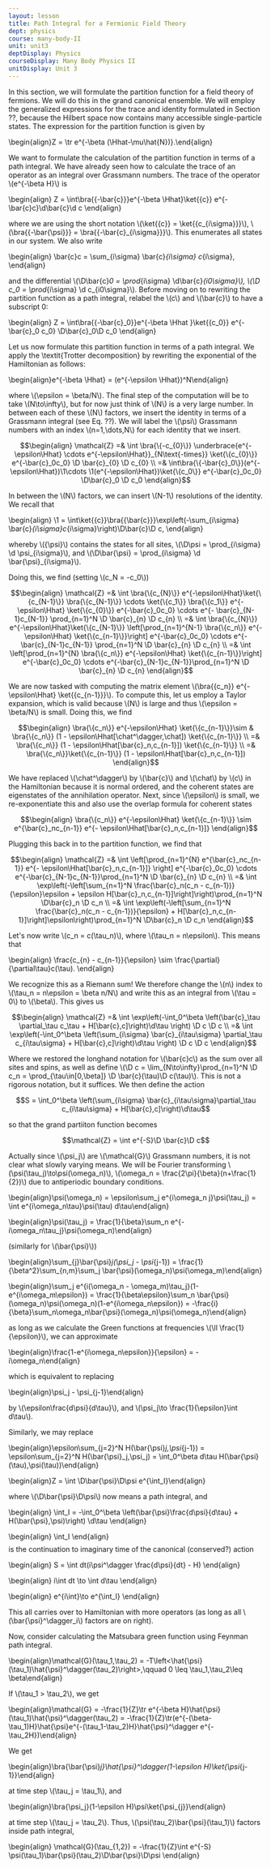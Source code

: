 ```yaml
---
layout: lesson
title: Path Integral for a Fermionic Field Theory
dept: physics
course: many-body-II
unit: unit3
deptDisplay: Physics
courseDisplay: Many Body Physics II
unitDisplay: Unit 3
---
```

In this section, we will formulate the partition function for a field theory of fermions. We will do this in the grand canonical ensemble. We will employ the generalized expressions for the trace and identity formulated in Section ??, because the Hilbert space now contains many accessible single-particle states. The expression for the partition function is given by 

$$$$\begin{align}Z = \tr e^{-\beta (\Hhat-\mu\hat{N})}.\end{align}$$$$

We want to formulate the calculation of the partition function in terms of a path integral. We have already seen how to calculate the trace of an operator as an integral over Grassmann numbers. The trace of the operator \\(e^{-\beta H}\\) is

$$$$\begin{align}
Z = \int\bra{\{-\bar{c}\}}e^{-\beta \Hhat}\ket{\{c\}} e^{-\bar{c}c}\d\bar{c}\d c
\end{align}$$$$

where we are using the short notation \\(\ket{\{c\}} = \ket{\{c_{i\sigma}\}}\\), \\(\bra{\{-\bar{\psi}\}} = \bra{\{-\bar{c}_{i\sigma}\}}\\). This enumerates all states in our system. We also write 

$$$$\begin{align}
\bar{c}c = \sum_{i\sigma} \bar{c}_{i\sigma} c_{i\sigma},
\end{align}$$$$

and the differential \\(\D\bar{c}_0 = \prod_{i\sigma} \d\bar{c}_{i0\sigma}\\), \\(\D c_0 = \prod_{i\sigma} \d c_{i0\sigma}\\). Before moving on to rewriting the partition function as a path integral, relabel the \\(c\\) and \\(\bar{c}\\) to have a subscript 0:

$$$$\begin{align}
Z = \int\bra{\{-\bar{c}_0\}}e^{-\beta \Hhat }\ket{\{c_0\}} e^{-\bar{c}_0 c_0} \D\bar{c}_0\D c_0
\end{align}$$$$

Let us now formulate this partition function in terms of a path integral. We apply the \textit{Trotter decomposition} by rewriting the exponential of the Hamiltonian as follows:

$$$$\begin{align}e^{-\beta \Hhat} = (e^{-\epsilon \Hhat})^N\end{align}$$$$

where \\(\epsilon = \beta/N\\). The final step of the computation will be to take \\(N\to\infty\\), but for now just think of \\(N\\) is a very large number. In between each of these \\(N\\) factors, we insert the identity in terms of a Grassmann integral (see Eq. ??). We will label the \\(\psi\\) Grassmann numbers with an index \\(n=1,\dots,N\\) for each identity that we insert. 

$$\begin{align}
\mathcal{Z} =& \int \bra{\{-c_{0}\}} \underbrace{e^{-\epsilon\Hhat} \cdots e^{-\epsilon\Hhat}}_{N\text{-times}} \ket{\{c_{0}\}} e^{-\bar{c}_0c_0} \D \bar{c}_{0} \D c_{0} \\
=& \int\bra{\{-\bar{c}_0\}}(e^{-\epsilon\Hhat})\1\cdots \1(e^{-\epsilon\Hhat})\ket{\{c_0\}} e^{-\bar{c}_0c_0} \D\bar{c}_0 \D c_0
\end{align}$$

In between the \\(N\\) factors, we can insert \\(N-1\\) resolutions of the identity. We recall that 

$$$$\begin{align}
\1 = \int\ket{\{c\}}\bra{\{\bar{c}\}}\exp\left(-\sum_{i\sigma} \bar{c}_{i\sigma}c_{i\sigma}\right)\D\bar{c}\D c,
\end{align}$$$$

whereby \\(\{\psi\}\\) contains the states for all sites, \\(\D\psi = \prod_{i\sigma} \d \psi_{i\sigma}\\), and \\(\D\bar{\psi} = \prod_{i\sigma} \d \bar{\psi}_{i\sigma}\\). 

Doing this, we find (setting \\(c_N = -c_0\\))

$$\begin{align}
\mathcal{Z} =& \int \bra{\{c_{N}\}} e^{-\epsilon\Hhat}\ket{\{c_{N-1}\}} \bra{\{c_{N-1}\}} \cdots \ket{\{c_1\}} \bra{\{c_1\}} e^{-\epsilon\Hhat} \ket{\{c_{0}\}} e^{-\bar{c}_0c_0} \cdots e^{- \bar{c}_{N-1}c_{N-1}} \prod_{n=1}^N \D \bar{c}_{n} \D c_{n} \\
=& \int \bra{\{c_{N}\}} e^{-\epsilon\Hhat}\ket{\{c_{N-1}\}} \left[\prod_{n=1}^{N-1} \bra{\{c_n\}} e^{-\epsilon\Hhat} \ket{\{c_{n-1}\}}\right] e^{-\bar{c}_0c_0} \cdots e^{-\bar{c}_{N-1}c_{N-1}} \prod_{n=1}^N \D \bar{c}_{n} \D c_{n} \\
=& \int \left[\prod_{n=1}^{N} \bra{\{c_n\}} e^{-\epsilon\Hhat} \ket{\{c_{n-1}\}}\right] e^{-\bar{c}_0c_0} \cdots e^{-\bar{c}_{N-1}c_{N-1}}\prod_{n=1}^N \D \bar{c}_{n} \D c_{n}
\end{align}$$

We are now tasked with computing the matrix element \\(\bra{\{c_n\}} e^{-\epsilon\Hhat} \ket{\{c_{n-1}\}}\\). To compute this, let us employ a Taylor expansion, which is valid because \\(N\\) is large and thus \\(\epsilon = \beta/N\\) is small. Doing this, we find 

$$\begin{align}
\bra{\{c_n\}} e^{-\epsilon\Hhat} \ket{\{c_{n-1}\}}\sim & \bra{\{c_n\}} (1 - \epsilon\Hhat[\chat^\dagger,\chat]) \ket{\{c_{n-1}\}} \\
=& \bra{\{c_n\}} (1 - \epsilon\Hhat[\bar{c}_n,c_{n-1}]) \ket{\{c_{n-1}\}} \\
=& \bra{\{c_n\}}\ket{\{c_{n-1}\}} (1 - \epsilon\Hhat[\bar{c}_n,c_{n-1}]) 
\end{align}$$

We have replaced \\(\chat^\dagger\\) by \\(\bar{c}\\) and \\(\chat\\) by \\(c\\) in the Hamiltonian because it is normal ordered, and the coherent states are eigenstates of the annihilation operator. Next, since \\(\epsilon\\) is small, we re-exponentiate this and also use the overlap formula for coherent states

$$\begin{align}
\bra{\{c_n\}} e^{-\epsilon\Hhat} \ket{\{c_{n-1}\}} \sim e^{\bar{c}_nc_{n-1}} e^{- \epsilon\Hhat[\bar{c}_n,c_{n-1}]} 
\end{align}$$

Plugging this back in to the partition function, we find that 

$$\begin{align}
\mathcal{Z} =& \int \left[\prod_{n=1}^{N} e^{\bar{c}_nc_{n-1}} e^{- \epsilon\Hhat[\bar{c}_n,c_{n-1}]} \right] e^{-\bar{c}_0c_0} \cdots e^{-\bar{c}_{N-1}c_{N-1}}\prod_{n=1}^N \D \bar{c}_{n} \D c_{n} \\
=& \int \exp\left(-\left[\sum_{n=1}^N \frac{\bar{c}_n(c_n - c_{n-1})}{\epsilon}\epsilon + \epsilon H[\bar{c}_n,c_{n-1}]\right]\right)\prod_{n=1}^N \D\bar{c}_n \D c_n \\
=& \int \exp\left(-\left[\sum_{n=1}^N \frac{\bar{c}_n(c_n - c_{n-1})}{\epsilon} + H[\bar{c}_n,c_{n-1}]\right]\epsilon\right)\prod_{n=1}^N \D\bar{c}_n \D c_n
\end{align}$$

Let's now write \\(c_n = c(\tau_n)\\), where \\(\tau_n = n\epsilon\\). This means that

$$$$\begin{align}
\frac{c_{n} - c_{n-1}}{\epsilon} \sim \frac{\partial}{\partial\tau}c(\tau).
\end{align}$$$$

We recognize this as a Riemann sum! We therefore change the \\(n\\) index to \\(\tau_n = n\epsilon = \beta n/N\\) and write this as an integral from \\(\tau = 0\\) to \\(\beta\\). This gives us 

$$\begin{align}
\mathcal{Z} =& \int \exp\left(-\int_0^\beta \left(\bar{c}_\tau \partial_\tau c_\tau + H[\bar{c},c]\right)\d\tau \right) \D c \D c \\
=& \int \exp\left(-\int_0^\beta \left(\sum_{i\sigma} \bar{c}_{i\tau\sigma} \partial_\tau c_{i\tau\sigma} + H[\bar{c},c]\right)\d\tau \right) \D c \D c
\end{align}$$

Where we restored the longhand notation for \\(\bar{c}c\\) as the sum over all sites and spins, as well as define \\(\D c = \lim_{N\to\infty}\prod_{n=1}^N \D c_n = \prod_{\tau\in[0,\beta]} \D \bar{c}(\tau)\D c(\tau)\\). This is not a rigorous notation, but it suffices. We then define the action

$$S = \int_0^\beta \left(\sum_{i\sigma} \bar{c}_{i\tau\sigma}\partial_\tau c_{i\tau\sigma} + H[\bar{c},c]\right)\d\tau$$

so that the grand partiiton function becomes 

$$\mathcal{Z} = \int e^{-S}\D \bar{c}\D c$$

Actually since \\(\psi_j\\) are \\(\mathcal{G}\\) Grassmann numbers, it is not clear what slowly varying means. We will be Fourier transforming \\(\psi(\tau_j)\to\psi(\omega_n)\\), \\(\omega_n = \frac{2\pi}{\beta}(n+\frac{1}{2})\\) due to antiperiodic boundary conditions. 

$$$$\begin{align}\psi(\omega_n) = \epsilon\sum_j e^{i\omega_n j}\psi(\tau_j) = \int e^{i\omega_n\tau}\psi(\tau) d\tau\end{align}$$$$

$$$$\begin{align}\psi(\tau_j) = \frac{1}{\beta}\sum_n e^{-i\omega_n\tau_j}\psi(\omega_n)\end{align}$$$$

(similarly for \\(\bar{\psi}\\))

$$$$\begin{align}\sum_{j}\bar{\psi}_j(\psi_j - \psi_{j-1}) = \frac{1}{\beta^2}\sum_{n,m}\sum_j \bar{\psi}(\omega_n)\psi(\omega_m)\end{align}$$$$

$$$$\begin{align}\sum_j e^{i(\omega_n - \omega_m)\tau_j}(1-e^{i\omega_m\epsilon}) = \frac{1}{\beta\epsilon}\sum_n \bar{\psi}(\omega_n)\psi(\omega_n)(1-e^{i\omega_n\epsilon}) = -\frac{i}{\beta}\sum_n\omega_n\bar{\psi}(\omega_n)\psi(\omega_n)\end{align}$$$$

as long as we calculate the Green functions at frequencies \\(\ll \frac{1}{\epsilon}\\), we can approximate

$$$$\begin{align}\frac{1-e^{i\omega_n\epsilon}}{\epsilon} = -i\omega_n\end{align}$$$$

which is equivalent to replacing

$$$$\begin{align}\psi_j - \psi_{j-1}\end{align}$$$$

by \\(\epsilon\frac{d\psi}{d\tau}\\), and \\(\psi_j\to \frac{1}{\epsilon}\int d\tau\\).

Similarly, we may replace 

$$$$\begin{align}\epsilon\sum_{j=2}^N H(\bar{\psi}_j,\psi_{j-1}) = \epsilon\sum_{j=2}^N H(\bar{\psi}_j,\psi_j) = \int_0^\beta d\tau H(\bar{\psi}(\tau),\psi(\tau))\end{align}$$$$

$$$$\begin{align}Z = \int \D\bar{\psi}\D\psi e^{\int_I}\end{align}$$$$

where \\(\D\bar{\psi}\D\psi\\) now means a path integral, and 

$$$$\begin{align}
\int_I = -\int_0^\beta \left(\bar{\psi}\frac{d\psi}{d\tau} + H(\bar{\psi},\psi)\right) \d\tau
\end{align}$$$$

$$$$\begin{align}
\int_I
\end{align}$$$$ is the continuation to imaginary time of the canonical (conserved?) action

$$$$\begin{align}
S = \int dt(i\psi^\dagger \frac{d\psi}{dt} - H)
\end{align}$$$$

$$$$\begin{align}
i\int dt \to \int d\tau
\end{align}$$$$

$$$$\begin{align}
e^{i\int}\to e^{\int_I}
\end{align}$$$$

This all carries over to Hamiltonian with more operators (as long as all \\(\bar{\psi}^\dagger_i\\) factors are on right). 

Now, consider calculating the Matsubara green function using Feynman path integral. 

$$$$\begin{align}\mathcal{G}(\tau_1,\tau_2) = -T\left<\hat{\psi}(\tau_1)\hat{\psi}^\dagger(\tau_2)\right>,\qquad 0 \leq \tau_1,\tau_2\leq \beta\end{align}$$$$

If \\(\tau_1 > \tau_2\\), we get

$$$$\begin{align}\mathcal{G} = -\frac{1}{Z}\tr e^{-\beta H}\hat{\psi}(\tau_1)\hat{\psi}^\dagger(\tau_2) = -\frac{1}{Z}\tr(e^{-(\beta-\tau_1)H}\hat{\psi}e^{-(\tau_1-\tau_2)H}\hat{\psi}^\dagger e^{-\tau_2H})\end{align}$$$$

We get

$$$$\begin{align}\bra{\bar{\psi}_j}\hat{\psi}^\dagger(1-\epsilon H)\ket{\psi_{j-1}}\end{align}$$$$

at time step \\(\tau_j = \tau_1\\), and

$$$$\begin{align}\bra{\psi_j}(1-\epsilon H)\psi\ket{\psi_{j}}\end{align}$$$$

at time step \\(\tau_j = \tau_2\\). Thus, \\(\psi(\tau_2)\bar{\psi}(\tau_1)\\) factors inside path integral, 

$$$$\begin{align}
\mathcal{G}(\tau_{1,2}) = -\frac{1}{Z}\int e^{-S} \psi(\tau_1)\bar{\psi}(\tau_2)\D\bar{\psi}\D\psi
\end{align}$$$$



